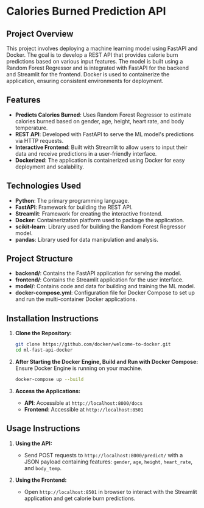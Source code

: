 # Calories Burned Prediction API

## Project Overview

This project involves deploying a machine learning model using FastAPI and Docker. The goal is to develop a REST API that provides calorie burn predictions based on various input features. The model is built using a Random Forest Regressor and is integrated with FastAPI for the backend and Streamlit for the frontend. Docker is used to containerize the application, ensuring consistent environments for deployment.

## Features

- **Predicts Calories Burned**: Uses Random Forest Regressor to estimate calories burned based on gender, age, height, heart rate, and body temperature.
- **REST API**: Developed with FastAPI to serve the ML model's predictions via HTTP requests.
- **Interactive Frontend**: Built with Streamlit to allow users to input their data and receive predictions in a user-friendly interface.
- **Dockerized**: The application is containerized using Docker for easy deployment and scalability.

## Technologies Used

- **Python**: The primary programming language.
- **FastAPI**: Framework for building the REST API.
- **Streamlit**: Framework for creating the interactive frontend.
- **Docker**: Containerization platform used to package the application.
- **scikit-learn**: Library used for building the Random Forest Regressor model.
- **pandas**: Library used for data manipulation and analysis.

## Project Structure

- **backend/**: Contains the FastAPI application for serving the model.
- **frontend/**: Contains the Streamlit application for the user interface.
- **model/**: Contains code and data for building and training the ML model.
- **docker-compose.yml**: Configuration file for Docker Compose to set up and run the multi-container Docker applications.

## Installation Instructions

1. **Clone the Repository:**
   ```bash
   git clone https://github.com/docker/welcome-to-docker.git
   cd ml-fast-api-docker
   ```

2. **After Starting the Docker Engine, Build and Run with Docker Compose:**
   Ensure Docker Engine is running on your machine.
   ```bash
   docker-compose up --build
   ```

3. **Access the Applications:**
   - **API**: Accessible at `http://localhost:8000/docs`
   - **Frontend**: Accessible at `http://localhost:8501`

## Usage Instructions

1. **Using the API:**
   - Send POST requests to `http://localhost:8000/predict/` with a JSON payload containing features: `gender`, `age`, `height`, `heart_rate`, and `body_temp`.

2. **Using the Frontend:**
   - Open `http://localhost:8501` in browser to interact with the Streamlit application and get calorie burn predictions.
